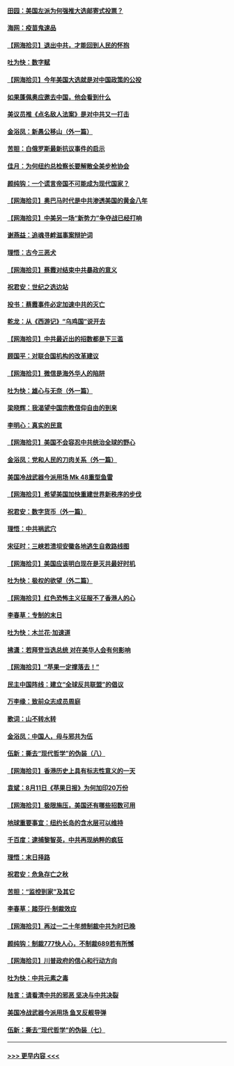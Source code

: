 #### [田园：美国左派为何强推大选邮寄式投票？](../pages/nsc993/n12352963.md?t=08251151) 
#### [海网：疫苗鬼速品](../pages/nsc993/n12354438.md?t=08251151) 
#### [【网海拾贝】退出中共，才能回到人民的怀抱](../pages/nsc993/n12352634.md?t=08251151) 
#### [吐为快：数字赋](../pages/nsc993/n12352317.md?t=08251151) 
#### [【网海拾贝】今年美国大选就是对中国政策的公投](../pages/nsc993/n12350973.md?t=08251151) 
#### [如果蓬佩奥应邀去中国，他会看到什么](../pages/nsc993/n12350945.md?t=08251151) 
#### [美议员推《点名敌人法案》是对中共又一打击](../pages/nsc993/n12350765.md?t=08251151) 
#### [金浴凤：新愚公移山（外一篇）](../pages/nsc993/n12350253.md?t=08251151) 
#### [苦胆：白俄罗斯最新抗议事件的启示](../pages/nsc993/n12349989.md?t=08251151) 
#### [佳月：为何纽约总检察长要解散全美步枪协会](../pages/nsc993/n12349939.md?t=08251151) 
#### [颜纯钩：一个谎言帝国不可能成为现代国家？](../pages/nsc993/n12349898.md?t=08251151) 
#### [【网海拾贝】奥巴马时代是中共渗透美国的黄金八年](../pages/nsc993/n12349284.md?t=08251151) 
#### [【网海拾贝】中美另一场“新势力”争夺战已经打响](../pages/nsc993/n12346998.md?t=08251151) 
#### [谢燕益：追魂寻衅滋事案辩护词](../pages/nsc993/n12346892.md?t=08251151) 
#### [理悟：古今三恶犬](../pages/nsc993/n12345190.md?t=08251151) 
#### [【网海拾贝】蔡霞对结束中共暴政的意义](../pages/nsc993/n12344263.md?t=08251151) 
#### [祝君安：世纪之选边站](../pages/nsc993/n12342382.md?t=08251151) 
#### [投书：蔡霞事件必定加速中共的灭亡](../pages/nsc993/n12341881.md?t=08251151) 
#### [乾龙：从《西游记》“乌鸡国”说开去](../pages/nsc993/n12341690.md?t=08251151) 
#### [【网海拾贝】中共最近出的招数都是下三滥](../pages/nsc993/n12341593.md?t=08251151) 
#### [顾国平：对联合国机构的改革建议](../pages/nsc993/n12339928.md?t=08251151) 
#### [【网海拾贝】微信是海外华人的陷阱](../pages/nsc993/n12338868.md?t=08251151) 
#### [吐为快：雄心与无奈（外一篇）](../pages/nsc993/n12338132.md?t=08251151) 
#### [梁晓辉：我渴望中国宗教信仰自由的到来](../pages/nsc993/n12336657.md?t=08251151) 
#### [李明心：真实的民意](../pages/nsc993/n12336089.md?t=08251151) 
#### [【网海拾贝】美国不会容忍中共统治全球的野心](../pages/nsc993/n12336063.md?t=08251151) 
#### [金浴凤：党和人民的刀肉关系（外一篇）](../pages/nsc993/n12335834.md?t=08251151) 
#### [美国冷战武器今派用场 Mk 48重型鱼雷](../pages/nsc993/n12335354.md?t=08251151) 
#### [【网海拾贝】希望美国加快重建世界新秩序的步伐](../pages/nsc993/n12334224.md?t=08251151) 
#### [祝君安：数字货币（外一篇）](../pages/nsc993/n12334186.md?t=08251151) 
#### [理悟：中共祸武穴](../pages/nsc993/n12333962.md?t=08251151) 
#### [宋征时：三峡若溃坝安徽各地逃生自救路线图](../pages/nsc993/n12332450.md?t=08251151) 
#### [【网海拾贝】美国应该明白现在是灭共最好时机](../pages/nsc993/n12332313.md?t=08251151) 
#### [吐为快：极权的欲望（外二篇）](../pages/nsc993/n12332089.md?t=08251151) 
#### [【网海拾贝】红色恐怖主义征服不了香港人的心](../pages/nsc993/n12329296.md?t=08251151) 
#### [李春草：专制的末日](../pages/nsc993/n12329079.md?t=08251151) 
#### [吐为快：木兰花‧加速道](../pages/nsc993/n12327366.md?t=08251151) 
#### [拂潇：若拜登当选总统 对在美华人会有何影响](../pages/nsc993/n12295996.md?t=08251151) 
#### [【网海拾贝】“苹果一定撑落去！”](../pages/nsc993/n12326784.md?t=08251151) 
#### [民主中国阵线：建立“全球反共联盟”的倡议](../pages/nsc993/n12324177.md?t=08251151) 
#### [万李缘：致前众志成员周庭](../pages/nsc993/n12324635.md?t=08251151) 
#### [歌词：山不转水转](../pages/nsc993/n12324599.md?t=08251151) 
#### [金浴凤：中国人，毋与邪共为伍](../pages/nsc993/n12324257.md?t=08251151) 
#### [伍新：撕去“现代哲学”的伪装（八）](../pages/nsc993/n12324188.md?t=08251151) 
#### [【网海拾贝】香港历史上具有标志性意义的一天](../pages/nsc993/n12324021.md?t=08251151) 
#### [袁斌：8月11日《苹果日报》为何加印20万份](../pages/nsc993/n12323955.md?t=08251151) 
#### [【网海拾贝】极限施压，美国还有哪些招数可用](../pages/nsc993/n12322512.md?t=08251151) 
#### [地球重要事宜：纽约长岛的含水层可以维持](../pages/nsc993/n12321844.md?t=08251151) 
#### [千百度：逮捕黎智英，中共再现纳粹的疯狂](../pages/nsc993/n12321777.md?t=08251151) 
#### [理悟：末日择路](../pages/nsc993/n12320812.md?t=08251151) 
#### [祝君安：危急存亡之秋](../pages/nsc993/n12320795.md?t=08251151) 
#### [苦胆：“监控到家”及其它](../pages/nsc993/n12320751.md?t=08251151) 
#### [李春草：踏莎行·制裁效应](../pages/nsc993/n12318290.md?t=08251151) 
#### [【网海拾贝】再过一二十年想制裁中共为时已晚](../pages/nsc993/n12318195.md?t=08251151) 
#### [颜纯钩：制裁777快人心，不制裁689若有所憾](../pages/nsc993/n12316912.md?t=08251151) 
#### [【网海拾贝】川普政府的信心和行动方向](../pages/nsc993/n12316673.md?t=08251151) 
#### [吐为快：中共元素之毒](../pages/nsc993/n12316547.md?t=08251151) 
#### [陆言：请看清中共的邪恶 坚决与中共决裂](../pages/nsc993/n12315784.md?t=08251151) 
#### [美国冷战武器今派用场 鱼叉反舰导弹](../pages/nsc993/n12316258.md?t=08251151) 
#### [伍新：撕去“现代哲学”的伪装（七）](../pages/nsc993/n12315846.md?t=08251151) 

----
#### [ >>> 更早内容 <<< ](../indexes/nsc993-earlier.md)
